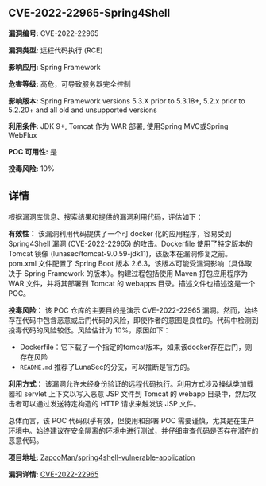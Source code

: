 ## CVE-2022-22965-Spring4Shell

**漏洞编号:** CVE-2022-22965

**漏洞类型:** 远程代码执行 (RCE)

**影响应用:** Spring Framework

**危害等级:** 高危，可导致服务器完全控制

**影响版本:** Spring Framework versions 5.3.X prior to 5.3.18+, 5.2.x prior to 5.2.20+ and all old and unsupported versions

**利用条件:** JDK 9+, Tomcat 作为 WAR 部署, 使用Spring MVC或Spring WebFlux

**POC 可用性:** 是

**投毒风险:** 10%

## 详情

根据漏洞库信息、搜索结果和提供的漏洞利用代码，评估如下：

**有效性：**
该漏洞利用代码提供了一个可 docker 化的应用程序，容易受到 Spring4Shell 漏洞 (CVE-2022-22965) 的攻击。Dockerfile 使用了特定版本的 Tomcat 镜像 (lunasec/tomcat-9.0.59-jdk11)，该版本在漏洞修复之前。pom.xml 文件配置了 Spring Boot 版本 2.6.3，该版本可能受漏洞影响（具体取决于 Spring Framework 的版本）。构建过程包括使用 Maven 打包应用程序为 WAR 文件，并将其部署到 Tomcat 的 webapps 目录。描述文件也描述这是一个POC。

**投毒风险：**
该 POC 仓库的主要目的是演示 CVE-2022-22965 漏洞。然而，始终存在代码中包含恶意或后门代码的风险，即使作者的意图是良性的。代码中检测到投毒代码的风险较低。风险估计为 10%，原因如下：

*   Dockerfile：它下载了一个指定的tomcat版本，如果该docker存在后门，则存在风险
*   `README.md` 推荐了LunaSec的分支，可以推断是官方的。

**利用方式：**
该漏洞允许未经身份验证的远程代码执行。利用方式涉及操纵类加载器和 servlet 上下文以写入恶意 JSP 文件到 Tomcat 的 webapp 目录中，然后攻击者可以通过发送特定构造的 HTTP 请求来触发该 JSP 文件。

总体而言，该 POC 代码似乎有效，但使用和部署 POC 需要谨慎，尤其是在生产环境中。始终建议在安全隔离的环境中进行测试，并仔细审查代码是否存在潜在的恶意代码。

**项目地址:** [ZapcoMan/spring4shell-vulnerable-application](https://github.com/ZapcoMan/spring4shell-vulnerable-application)

**漏洞详情:** [CVE-2022-22965](https://nvd.nist.gov/vuln/detail/CVE-2022-22965)